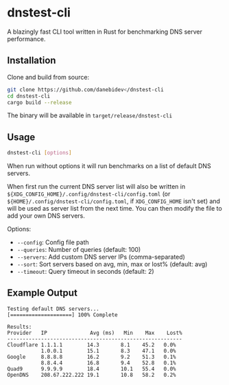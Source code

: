 # dnstest-cli

A blazingly fast CLI tool written in Rust for benchmarking DNS server performance.

## Installation

Clone and build from source:

```bash
git clone https://github.com/danebidev</dnstest-cli
cd dnstest-cli
cargo build --release
```

The binary will be available in `target/release/dnstest-cli`

## Usage

```bash
dnstest-cli [options]
```

When run without options it will run benchmarks on a list of default DNS servers.

When first run the current DNS server list will also be written in `${XDG_CONFIG_HOME}/.config/dnstest-cli/config.toml` (or `${HOME}/.config/dnstest-cli/config.toml`, if `XDG_CONFIG_HOME` isn't set) and will be used as server list from the next time. You can then modify the file to add your own DNS servers.

Options:

- `--config`: Config file path 
- `--queries`: Number of queries (default: 100)
- `--servers`: Add custom DNS server IPs (comma-separated)
- `--sort`: Sort servers based on avg, min, max or lost% (default: avg)
- `--timeout`: Query timeout in seconds (default: 2)

## Example Output

```
Testing default DNS servers...
[====================] 100% Complete

Results:
Provider   IP              Avg (ms)   Min    Max    Lost%
---------------------------------------------------------
Cloudflare 1.1.1.1        14.3       8.1    45.2   0.0%
           1.0.0.1        15.1       8.3    47.1   0.0%
Google     8.8.8.8        16.2       9.2    51.3   0.1%
           8.8.4.4        16.8       9.4    52.8   0.1%
Quad9      9.9.9.9        18.4       10.1   55.4   0.0%
OpenDNS    208.67.222.222 19.1       10.8   58.2   0.2%
```
